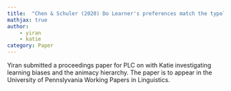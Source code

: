 ```yaml
---
title:  "Chen & Schuler (2020) Do Learner's preferences match the typological pattern of Animacy Heirarchy in morphological marking?"
mathjax: true
author: 
    - yiran
    - katie
category: Paper
---
```


Yiran submitted a proceedings paper for PLC on with Katie investigating learning biases and the animacy hierarchy. The paper is to appear in the University of Pennslyvania Working Papers in Linguistics. 
